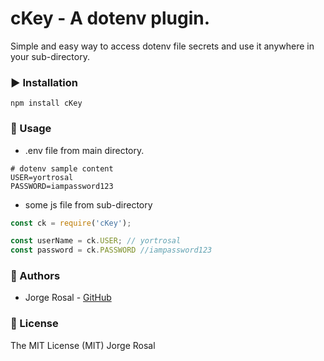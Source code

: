 # cKey - A dotenv plugin.
Simple and easy way to access dotenv file secrets and use it anywhere in your sub-directory.

### ▶️ Installation

```shell
npm install cKey
```

### 📝 Usage

  - .env file from main directory.
```
# dotenv sample content
USER=yortrosal
PASSWORD=iampassword123
```

  - some js file from sub-directory
```js
const ck = require('cKey');

const userName = ck.USER; // yortrosal
const password = ck.PASSWORD //iampassword123
```

### 🎩 Authors
  - Jorge Rosal - [GitHub](https://github.com/yortrosal)

### 📜 License
  The MIT License (MIT) Jorge Rosal
